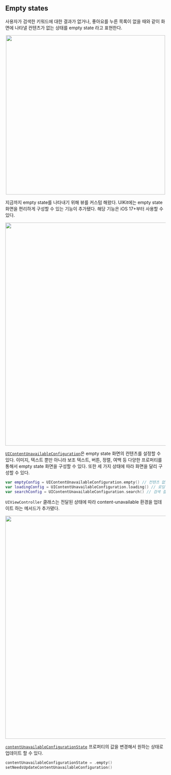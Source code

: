 ## Empty states

사용자가 검색한 키워드에 대한 결과가 없거나, 좋아요를 누른 목록이 없을 때와 같이 화면에 나타낼 컨텐츠가 없는 상태를 empty state 라고 표현한다.

<p align="center">
<img src="https://github.com/anjaeyoung26/GithubActions/assets/61190690/95c6a926-8e51-4d95-b2e7-31f486d74964" height="500">
</p>

지금까지 empty state를 나타내기 위해 뷰를 커스텀 해왔다. UIKit에는 empty state 화면을 편리하게 구성할 수 있는 기능이 추가됐다. 해당 기능은 iOS 17+부터 사용할 수 있다.

<p align="center">
<img src="https://github.com/anjaeyoung26/GithubActions/assets/61190690/a9370296-f49d-434d-8b34-923a2ef7aaac" width="700">
</p>

[`UIContentUnavailableConfiguration`](https://developer.apple.com/documentation/uikit/uicontentunavailableconfigurationstate)은 empty state 화면의 컨텐츠를 설정할 수 있다. 이미지, 텍스트 뿐만 아니라 보조 텍스트, 버튼, 정렬, 여백 등 다양한 프로퍼티를 통해서 empty state 화면을 구성할 수 있다. 또한 세 가지 상태에 따라 화면을 달리 구성할 수 있다.

```swift
var emptyConfig = UIContentUnavailableConfiguration.empty() // 컨텐츠 없음
var loadingConfig = UIContentUnavailableConfiguration.loading() // 로딩 중
var searchConfig = UIContentUnavailableConfiguration.search() // 검색 결과 없음
```

`UIViewController` 클래스는 전달된 상태에 따라 content-unavailable 환경을 업데이트 하는 메서드가 추가됐다.

<p align="center">
<img src="https://github.com/anjaeyoung26/GithubActions/assets/61190690/af0a5854-9b56-454f-8de2-566f0546db1a" width="700">
</p>

[`contentUnavailableConfigurationState`](https://developer.apple.com/documentation/uikit/uiviewcontroller/4176653-contentunavailableconfigurations) 프로퍼티의 값을 변경해서 원하는 상태로 업데이트 할 수 있다.

```swift
contentUnavailableConfigurationState = .empty()
setNeedsUpdateContentUnavailableConfiguration()
```
